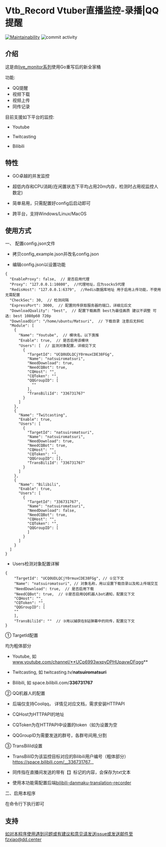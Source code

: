 # Vtb_Record Vtuber直播监控-录播|QQ提醒

[![Maintainability](https://api.codeclimate.com/v1/badges/de4fc066a73b9822e6c5/maintainability)](https://codeclimate.com/github/fzxiao233/Vtb_Record/maintainability) ![commit activity](https://img.shields.io/github/commit-activity/m/fzxiao233/Vtb_Record?style=flat-square)

## 介绍

这是由[live_monitor系列](https://github.com/fzxiao233/live_monitor_server)使用Go重写后的新全家桶

功能:

- QQ提醒
- 视频下载
- 视频上传
- 同传记录

目前支援如下平台的监控:

- Youtube

- Twitcasting

- Bilibili

## 特性

- GO卓越的并发监控

- 超低内存和CPU消耗(在闲置状态下平均占用20m内存，检测时占用视监控人数定)

- 简单易用，只需配置好config后启动即可

- 跨平台，支持Windows/Linux/MacOS

## 使用方式

一、 配置config.json文件

- 拷贝config_example.json并改名config.json

- 编辑config.json以设置功能

```jsonc
{
  "EnableProxy": false,  // 是否启用代理
  "Proxy": "127.0.0.1:10800",  //代理地址，应为socks5代理
  "RedisHost": "127.0.0.1:6379",  //Redis数据库地址 用于启用上传功能，不使用无需配置
  "CheckSec": 30,  // 检测间隔
  "ExpressPort": 3000,  // 配置同传获取服务器的端口，详细见后文
  "DownloadQuality": "best",  // 配置下载画质 best为最佳画质 建议不调整 可选: best 1080p60 720p
  "DownloadDir": "/home/ubuntu/Matsuri",  // 下载目录 注意后无斜杠
  "Module": [
    {
      "Name": "Youtube",  // 模块名，以下类推
      "Enable": true,  // 是否启用该模块
      "Users": [  // 监测对象配置，详细见下文
        {
          "TargetId": "UCQ0UDLQCjY0rmuxCDE38FGg",
          "Name": "natsuiromatsuri",
          "NeedDownload": true,
          "NeedCQBot": true,
          "CQHost": "",
          "CQToken": "",
          "QQGroupID": [
            ""
          ],
          "TransBiliId": "336731767"
        }
      ]
    },
    {
      "Name": "Twitcasting",
      "Enable": true,
      "Users": [
        {
          "TargetId": "natsuiromatsuri",
          "Name": "natsuiromatsuri",
          "NeedDownload": true,
          "NeedCQBot": true,
          "CQHost": "",
          "CQToken": "",
          "QQGroupID": [],
          "TransBiliId": "336731767"
        }
      ]
    },
    {
      "Name": "Bilibili",
      "Enable": true,
      "Users": [
        {
          "TargetId": "336731767",
          "Name": "natsuiromatsuri",
          "NeedDownload": false,
          "NeedCQBot": true,
          "CQHost": "",
          "CQToken": "",
          "QQGroupID": [
          ]
        }
      ]
    }
  ]
}
```

- Users检测对象配置详解

```jsonc
{
    "TargetId": "UCQ0UDLQCjY0rmuxCDE38FGg", // ①见下文
    "Name": "natsuiromatsuri", // 对象名称，用以设置下载目录以及和上传端交互
    "NeedDownload": true,  // 是否启用下载
    "NeedCQBot": true,  // ②是否启用QQ机器人bot通知，配置见下文
    "CQHost": "",  
    "CQToken": "",
    "QQGroupID": [
    ""
    ],
    "TransBiliId": ""  // ③用以捕获在B站弹幕中的同传，配置见下文
}
```

① TargetId配置

均为粗体部分

- Youtube, 如 www.youtube.com/channel/**UCp6993wxpyDPHUpavwDFqgg** 

- Twitcasting, 如 twitcasting.tv/**natsuiromatsuri**

- Bilibili, 如 space.bilibili.com/**336731767**

② QQ机器人的配置

- 后端仅支持Coolqq， 详情见对应文档，需求安装HTTPAPI

- CQHost为HTTPAPI的地址

- CQToken为在HTTPAPI中设置的token（如为设置为空

- QQGroupID为需要发送的群号，各群号间用,分割

③ TransBiliId设置

- TransBiliID为该监控目标对应的Bilibili用户编号（粗体部分）https://space.bilibili.com/__336731767__

- 同传指在直播间发送的带有【】标记的内容，会保存为txt文本

- 使用本功能需配置后端[bilibili-danmaku-translation-recorder](https://github.com/fzxiao233/bilibili-danmaku-translation-recorder) 

二、启用本程序

在命令行下执行即可

## 支持

如对本程序使用遇到问题或有建议和意见请发送issue或发送邮件至fzxiao@dd.center
